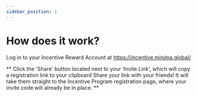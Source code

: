 ```yaml
---
sidebar_position: 1
---
```


# How does it work?

Log in to your Incentive Reward Account at https://incentive.minima.global/

** Click the 'Share' button located next to your ‘Invite Link’, which will copy a registration link to your clipboard
Share your link with your friends! It will take them straight to the Incentive Program registration page, where your invite code will already be in place. **
